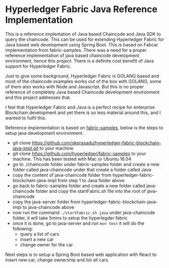 # Hyperledger Fabric Java Reference Implementation

This is a reference implentation of Java based Chaincode and Java SDK to query the chaincode. This can be used for extending Hyperledger Fabric for Java based web development using Spring Boot. This is based on Fabcar implementation from fabric-samples. There was a need for a proper reference implementation of java based chaincode development environment, hence this project. There is a definite cost benefit of Java support for Hyperledger Fabric.

Just to give some background, Hyperledger Fabric is GOLANG based and most of the chaincode examples works out of the box with GOLANG, some of them also works with Node and Javascript. But this is no proper reference of completely Java based Chaincode development environment and this project addresses that. 

I feel that Hyperledger Fabric and Java is a perfect recipe for enterprise Blockchain development and yet there is so less material around this, and I wanted to fulfil this.

Reference implementation is based on [fabric-samples](https://github.com/hyperledger/fabric-samples), below is the steps to setup java development environment.

* git clone https://github.com/skprasadu/hyperledger-fabric-blockchain-java-impl.git to your machine
* git clone https://github.com/hyperledger/fabric-samples to your machine. This has been tested with Mac or Ubuntu 16.04 
* go to ./chaincode folder under fabric-samples folder and create a new folder called java-chaincode under that create a folder called Java
* copy the content of java-chaincode folder from hyperledger-fabric-blockchain-java-impl from step 1 to Java folder above 
* go back to fabric-samples folder and create a new folder called java-chaincode folder and copy the startFabric.sh file into the root of java-chaincode 
* copy the java-server folder from hyperledger-fabric-blockchain-java-impl to java-chaincode above
* now run the command `./startFabric.sh java` under java-chaincode folder, it will take 5mins to setup the hyperlegder fabric
* once it is done, go to java-server and run `mvn test` it will do the following:
  - query a list of cars
  - insert a new car
  - change owner for the car

Next steps is to setup a Spring Boot based web application with React to insert new car, change ownership and list all cars.
